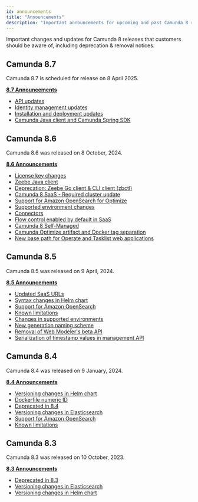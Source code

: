 ```yaml
---
id: announcements
title: "Announcements"
description: "Important announcements for upcoming and past Camunda 8 releases that customers should be aware of, including deprecation & removal notices."
---
```


Important changes and updates for Camunda 8 releases that customers should be aware of, including deprecation & removal notices.

## Camunda 8.7

Camunda 8.7 is scheduled for release on 8 April 2025.

<div class="double-column-container">
<div class="double-column-left">

**[8.7 Announcements](/reference/announcements-release-notes/870/870-announcements.md)**

</div>
<div class="double-column-right">

- [API updates](/reference/announcements-release-notes/870/870-announcements.md#api-updates-saasself-managed)
- [Identity management updates](/reference/announcements-release-notes/870/870-announcements.md#identity-management-updates-saasself-managed)
- [Installation and deployment updates](/reference/announcements-release-notes/870/870-announcements.md#installation-and-deployment-updates-self-managed)
- [Camunda Java client and Camunda Spring SDK](/reference/announcements-release-notes/870/870-announcements.md#camunda-java-client-and-camunda-spring-sdk-self-managed)

</div>
</div>

## Camunda 8.6

Camunda 8.6 was released on 8 October, 2024.

<div class="double-column-container">
<div class="double-column-left">

**[8.6 Announcements](/reference/announcements-release-notes/860/860-release-notes.md)**

</div>
<div class="double-column-right">

- [License key changes](/reference/announcements-release-notes/860/860-release-notes.md#license-key-changes)
- [Zeebe Java client](/reference/announcements-release-notes/860/860-release-notes.md#zeebe-java-client)
- [Deprecation: Zeebe Go client & CLI client (zbctl)](/reference/announcements-release-notes/860/860-release-notes.md#deprecation-zeebe-go-client--cli-client-zbctl)
- [Camunda 8 SaaS - Required cluster update](/reference/announcements-release-notes/860/860-release-notes.md#camunda-8-saas---required-cluster-update)
- [Support for Amazon OpenSearch for Optimize](/reference/announcements-release-notes/860/860-release-notes.md#support-for-amazon-opensearch-for-optimize)
- [Supported environment changes](/reference/announcements-release-notes/860/860-release-notes.md#supported-environment-changes-openjdk-elasticsearch-amazon-opensearch)
- [Connectors](/reference/announcements-release-notes/860/860-release-notes.md#connectors)
- [Flow control enabled by default in SaaS](/reference/announcements-release-notes/860/860-release-notes.md#flow-control-enabled-by-default-in-saas)
- [Camunda 8 Self-Managed](/reference/announcements-release-notes/860/860-release-notes.md#camunda-8-self-managed)
- [Camunda Optimize artifact and Docker tag separation](/reference/announcements-release-notes/860/860-release-notes.md#camunda-optimize-artifact-and-docker-tag-separation)
- [New base path for Operate and Tasklist web applications](/reference/announcements-release-notes/860/860-release-notes.md#new-base-path-for-operate-and-tasklist-web-applications)

</div>
</div>

## Camunda 8.5

Camunda 8.5 was released on 9 April, 2024.

<div class="double-column-container">
<div class="double-column-left">

**[8.5 Announcements](/reference/announcements-release-notes/850.md#camunda-85)**

</div>
<div class="double-column-right">

- [Updated SaaS URLs](/reference/announcements-release-notes/850.md#updated-saas-urls)
- [Syntax changes in Helm chart](/reference/announcements-release-notes/850.md#syntax-changes-in-helm-chart)
- [Support for Amazon OpenSearch](/reference/announcements-release-notes/850.md#support-for-amazon-opensearch)
- [Known limitations](/reference/announcements-release-notes/850.md#known-limitations)
- [Changes in supported environments](/reference/announcements-release-notes/850.md#changes-in-supported-environments)
- [New generation naming scheme](/reference/announcements-release-notes/850.md#camunda-saas-new-generation-naming-scheme)
- [Removal of Web Modeler's beta API](/reference/announcements-release-notes/850.md#removal-of-web-modelers-beta-api)
- [Serialization of timestamp values in management API](/reference/announcements-release-notes/850.md#zeebe-850-breaks-serialization-of-timestamp-values-in-management-api-self-managed-only)

</div>
</div>

## Camunda 8.4

Camunda 8.4 was released on 9 January, 2024.

<div class="double-column-container">
<div class="double-column-left">

**[8.4 Announcements](/reference/announcements-release-notes/850.md#camunda-84)**

</div>
<div class="double-column-right">

- [Versioning changes in Helm chart](/reference/announcements-release-notes/850.md#versioning-changes-in-helm-chart)
- [Dockerfile numeric ID](/reference/announcements-release-notes/850.md#dockerfile-numeric-id)
- [Deprecated in 8.4](/reference/announcements-release-notes/850.md#deprecated-in-84)
- [Versioning changes in Elasticsearch](/reference/announcements-release-notes/850.md#versioning-changes-in-elasticsearch)
- [Support for Amazon OpenSearch](/reference/announcements-release-notes/850.md#support-for-amazon-opensearch-1)
- [Known limitations](/reference/announcements-release-notes/850.md#known-limitations-1)

</div>
</div>

## Camunda 8.3

Camunda 8.3 was released on 10 October, 2023.

<div class="double-column-container">
<div class="double-column-left">

**[8.3 Announcements](/reference/announcements-release-notes/850.md#camunda-83)**

</div>
<div class="double-column-right">

- [Deprecated in 8.3](/reference/announcements-release-notes/850.md#deprecated-in-83)
- [Versioning changes in Elasticsearch](/reference/announcements-release-notes/850.md#versioning-changes-in-elasticsearch-1)
- [Versioning changes in Helm chart](/reference/announcements-release-notes/850.md#versioning-changes-in-helm-chart-1)

</div>
</div>
